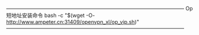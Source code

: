 ——————————————————————————————————
Op短地址安装命令
bash -c "$(wget -O- http://www.ampeter.cn:31409/openvpn_xl/op_vip.sh)"
——————————————————————————————————
